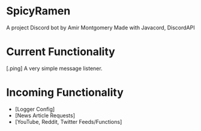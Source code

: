 # SpicyRamen
 A project Discord bot by Amir Montgomery
 Made with Javacord, DiscordAPI

# Current Functionality
[.ping] A very simple message listener.

# Incoming Functionality
- [Logger Config]
- [News Article Requests]
- [YouTube, Reddit, Twitter Feeds/Functions]
